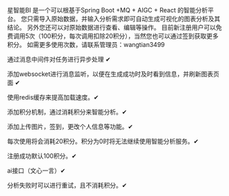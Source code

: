 星智能BI 是一个可以根基于Spring Boot +MQ + AIGC + React 的智能分析平台。 您只需导入原始数据，并输入分析需求即可自动生成可视化的图表分析及其结论。 另外您还可以对原始数据进行查看、编辑等操作。 目前新注册用户可以免费调用5次（100积分，每次调用扣除20积分），当然您也可以通过签到获取更多积分。 如需更多使用次数，请联系管理员：wangtian3499

通过消息中间件对任务进行异步处理 ✔

添加websocket进行消息监听，以便在生成成功时及时看到信息，并刷新图表页面 ✔

使用redis缓存来提高加载速度。✔

添加积分机制，通过消耗积分来智能分析。✔

添加上传图片，签到，更改个人信息等功能。✔

每次使用将会消耗20积分。积分为0时将无法继续使用智能分析服务。✔

注册成功默认100积分。✔

ai接口（文心一言）✔

分析失败时可以进行重试，且不消耗积分。✔

